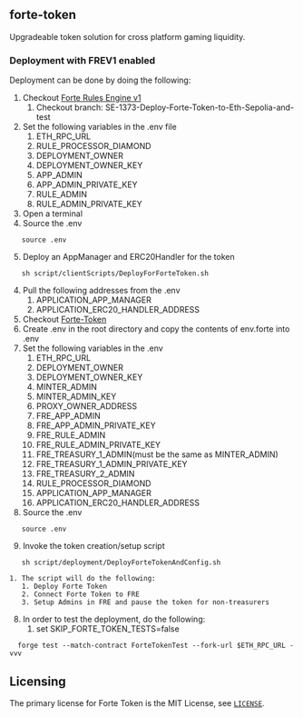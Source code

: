 ## forte-token

Upgradeable token solution for cross platform gaming liquidity. 

### Deployment with FREV1 enabled 

Deployment can be done by doing the following:
1. Checkout [Forte Rules Engine v1](https://github.com/thrackle-io/forte-rules-engine-v1.git)
   1. Checkout branch: SE-1373-Deploy-Forte-Token-to-Eth-Sepolia-and-test
2. Set the following variables in the .env file
      1. ETH_RPC_URL
      2. RULE_PROCESSOR_DIAMOND
      3. DEPLOYMENT_OWNER
      4. DEPLOYMENT_OWNER_KEY
      5. APP_ADMIN
      6. APP_ADMIN_PRIVATE_KEY
      7. RULE_ADMIN
      8. RULE_ADMIN_PRIVATE_KEY
3. Open a terminal
4. Source the .env 

```
   source .env
```

5. Deploy an AppManager and ERC20Handler for the token 

```
   sh script/clientScripts/DeployForForteToken.sh 
```

4. Pull the following addresses from the .env
   1. APPLICATION_APP_MANAGER
   2. APPLICATION_ERC20_HANDLER_ADDRESS
5. Checkout [Forte-Token](https://github.com/thrackle-io/forte-token.git)
6. Create .env in the root directory and copy the contents of env.forte into .env
7. Set the following variables in the .env 
   1. ETH_RPC_URL
   2. DEPLOYMENT_OWNER
   3. DEPLOYMENT_OWNER_KEY
   4. MINTER_ADMIN
   5. MINTER_ADMIN_KEY
   6. PROXY_OWNER_ADDRESS   
   7. FRE_APP_ADMIN
   8. FRE_APP_ADMIN_PRIVATE_KEY
   9. FRE_RULE_ADMIN
   10. FRE_RULE_ADMIN_PRIVATE_KEY
   11. FRE_TREASURY_1_ADMIN(must be the same as MINTER_ADMIN)
   12. FRE_TREASURY_1_ADMIN_PRIVATE_KEY
   13. FRE_TREASURY_2_ADMIN
   14. RULE_PROCESSOR_DIAMOND
   15. APPLICATION_APP_MANAGER
   16. APPLICATION_ERC20_HANDLER_ADDRESS
8.  Source the .env 

```
   source .env
```

9.  Invoke the token creation/setup script
   
```
   sh script/deployment/DeployForteTokenAndConfig.sh
```

    1. The script will do the following:
       1. Deploy Forte Token
       2. Connect Forte Token to FRE
       3. Setup Admins in FRE and pause the token for non-treasurers
 8. In order to test the deployment, do the following:
    1. set SKIP_FORTE_TOKEN_TESTS=false
        
```
  forge test --match-contract ForteTokenTest --fork-url $ETH_RPC_URL -vvv
```

## Licensing

The primary license for Forte Token is the MIT License, see [`LICENSE`](./LICENSE). 